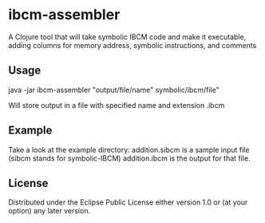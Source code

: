 # ibcm-assembler

A Clojure tool that will take symbolic IBCM code and make it executable, adding columns for memory address, symbolic instructions, and comments

## Usage

java -jar ibcm-assembler "output/file/name" symbolic/ibcm/file"

Will store output in a file with specified name and extension .ibcm

## Example

Take a look at the example directory: addition.sibcm is a sample input file (sibcm stands for symbolic-IBCM)
addition.ibcm is the output for that file.

## License

Distributed under the Eclipse Public License either version 1.0 or (at
your option) any later version.
